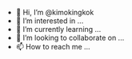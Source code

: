 - 👋 Hi, I’m @kimokingkok
- 👀 I’m interested in ...
- 🌱 I’m currently learning ...
- 💞️ I’m looking to collaborate on ...
- 📫 How to reach me ...

<!---
kimokingkok/kimokingkok is a ✨ special ✨ repository because its `README.md` (this file) appears on your GitHub profile.
You can click the Preview link to take a look at your changes.
--->
